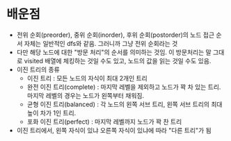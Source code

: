 # 배운점
- 전위 순회(preorder), 중위 순회(inorder), 후위 순회(postorder)의 노드 접근 순서 자체는 일반적인 dfs와 같음. 그러니까 그냥 전위 순회라는 것
- 다만 해당 노드에 대한 "방문 처리"의 순서를 의미하는 것임. 이 방문처리는 말 그대로 visited 배열에 체킹하는 것일 수도 있고, 노드의 값을 읽는 것일 수도 있음.
- 이진 트리의 종류
    - 이진 트리 : 모든 노드의 자식이 최대 2개인 트리
    - 완전 이진 트리(complete) : 마지막 레벨을 제외하고 노드가 꽉 차 있는 트리. 마지막 레벨의 경우는 노드가 왼쪽부터 채워짐.
    - 균형 이진 트리(balanced) : 각 노드의 왼쪽 서브 트리, 왼쪽 서브 트리의 최대 높이 차가 1인 트리.
    - 포화 이진 트리(perfect) : 마지막 레벨까지 노드가 꽉 찬 트리
- 이진 트리에서, 왼쪽 자식이 있냐 오른쪽 자식이 있냐에 따라 "다른 트리"가 됨
